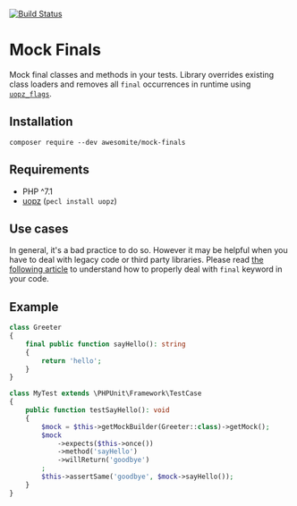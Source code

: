 [![Build Status](https://github.com/awesomite/mock-finals/workflows/Tests/badge.svg?branch=master)](https://github.com/awesomite/mock-finals/actions?query=workflow%3ATests)

# Mock Finals

Mock final classes and methods in your tests. Library overrides existing class loaders and removes all `final`
occurrences in runtime using [`uopz_flags`](https://www.php.net/manual/en/function.uopz-flags.php).

## Installation

```
composer require --dev awesomite/mock-finals
```

## Requirements

* PHP ^7.1
* [uopz](https://www.php.net/manual/en/book.uopz.php) (`pecl install uopz`)

## Use cases

In general, it's a bad practice to do so. However it may be helpful when you have to deal with legacy code or third party libraries.
Please read [the following article](https://ocramius.github.io/blog/when-to-declare-classes-final/) to understand how to properly deal with `final` keyword in your code.

## Example


```php
class Greeter
{
    final public function sayHello(): string
    {
        return 'hello';
    }
}

class MyTest extends \PHPUnit\Framework\TestCase
{
    public function testSayHello(): void
    {
        $mock = $this->getMockBuilder(Greeter::class)->getMock();
        $mock
            ->expects($this->once())
            ->method('sayHello')
            ->willReturn('goodbye')
        ;
        $this->assertSame('goodbye', $mock->sayHello());
    }
}
```
